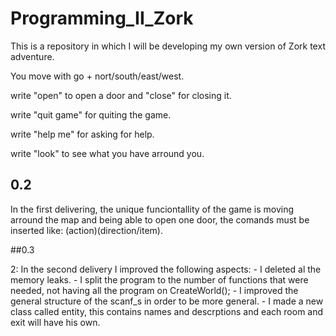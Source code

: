# Programming_II_Zork
This is a repository in which I will be developing my own version of Zork text adventure.

You move with go + nort/south/east/west.

write "open" to open a door and "close" for closing it. 

write "quit game" for quiting the game. 

write "help me" for asking for help. 

write "look" to see what you have arround you. 

## 0.2

In the first delivering, the unique funciontallity of the game is moving arround the map and being able to open one door, the comands 
must be inserted like: (action)(direction/item). 

##0.3

2: In the second delivery I improved the following aspects: 
	- I deleted al the memory leaks. 
	- I split the program to the number of functions that were needed, not having all the program on CreateWorld();
	- I improved the general structure of the scanf_s in order to be more general. 
	- I made a new class called entity, this contains names and descrptions and each room and exit will have his own.  
